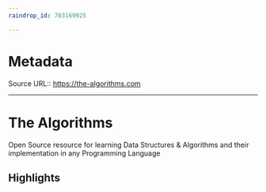 ```yaml
---
raindrop_id: 703169925

---
```


# Metadata
Source URL:: https://the-algorithms.com


---
# The Algorithms

Open Source resource for learning Data Structures &amp; Algorithms and their implementation in any Programming Language

## Highlights
